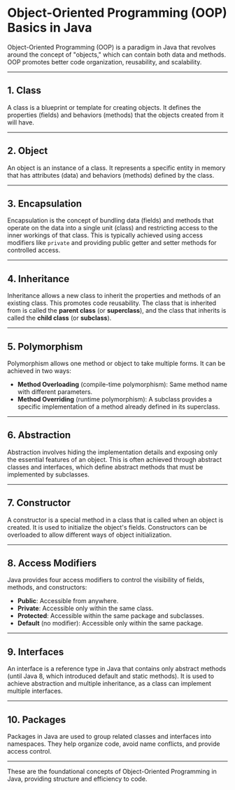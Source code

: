 # Object-Oriented Programming (OOP) Basics in Java

Object-Oriented Programming (OOP) is a paradigm in Java that revolves around the concept of "objects," which can contain both data and methods. OOP promotes better code organization, reusability, and scalability.

---

## 1. **Class**
A class is a blueprint or template for creating objects. It defines the properties (fields) and behaviors (methods) that the objects created from it will have.

---

## 2. **Object**
An object is an instance of a class. It represents a specific entity in memory that has attributes (data) and behaviors (methods) defined by the class.

---

## 3. **Encapsulation**
Encapsulation is the concept of bundling data (fields) and methods that operate on the data into a single unit (class) and restricting access to the inner workings of that class. This is typically achieved using access modifiers like `private` and providing public getter and setter methods for controlled access.

---

## 4. **Inheritance**
Inheritance allows a new class to inherit the properties and methods of an existing class. This promotes code reusability. The class that is inherited from is called the **parent class** (or **superclass**), and the class that inherits is called the **child class** (or **subclass**).

---

## 5. **Polymorphism**
Polymorphism allows one method or object to take multiple forms. It can be achieved in two ways:
- **Method Overloading** (compile-time polymorphism): Same method name with different parameters.
- **Method Overriding** (runtime polymorphism): A subclass provides a specific implementation of a method already defined in its superclass.

---

## 6. **Abstraction**
Abstraction involves hiding the implementation details and exposing only the essential features of an object. This is often achieved through abstract classes and interfaces, which define abstract methods that must be implemented by subclasses.

---

## 7. **Constructor**
A constructor is a special method in a class that is called when an object is created. It is used to initialize the object's fields. Constructors can be overloaded to allow different ways of object initialization.

---

## 8. **Access Modifiers**
Java provides four access modifiers to control the visibility of fields, methods, and constructors:
- **Public**: Accessible from anywhere.
- **Private**: Accessible only within the same class.
- **Protected**: Accessible within the same package and subclasses.
- **Default** (no modifier): Accessible only within the same package.

---

## 9. **Interfaces**
An interface is a reference type in Java that contains only abstract methods (until Java 8, which introduced default and static methods). It is used to achieve abstraction and multiple inheritance, as a class can implement multiple interfaces.

---

## 10. **Packages**
Packages in Java are used to group related classes and interfaces into namespaces. They help organize code, avoid name conflicts, and provide access control.

---

These are the foundational concepts of Object-Oriented Programming in Java, providing structure and efficiency to code.
